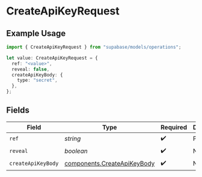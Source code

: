 # CreateApiKeyRequest

## Example Usage

```typescript
import { CreateApiKeyRequest } from "supabase/models/operations";

let value: CreateApiKeyRequest = {
  ref: "<value>",
  reveal: false,
  createApiKeyBody: {
    type: "secret",
  },
};
```

## Fields

| Field                                                                      | Type                                                                       | Required                                                                   | Description                                                                |
| -------------------------------------------------------------------------- | -------------------------------------------------------------------------- | -------------------------------------------------------------------------- | -------------------------------------------------------------------------- |
| `ref`                                                                      | *string*                                                                   | :heavy_check_mark:                                                         | Project ref                                                                |
| `reveal`                                                                   | *boolean*                                                                  | :heavy_check_mark:                                                         | N/A                                                                        |
| `createApiKeyBody`                                                         | [components.CreateApiKeyBody](../../models/components/createapikeybody.md) | :heavy_check_mark:                                                         | N/A                                                                        |
